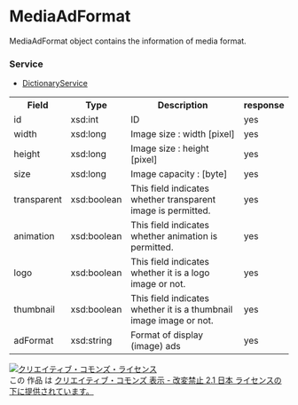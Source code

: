 # MediaAdFormat
MediaAdFormat object contains the information of media format.

### Service
+ [DictionaryService](../services/DictionaryService.md)

<table>
 <tr>
  <th>Field</th>
  <th>Type</th>
  <th>Description</th>
  <th>response</th>
 </tr>
 <tr>
  <td>id</td>
  <td>xsd:int</td>
  <td>ID</td>
  <td>yes</td>
 </tr>
 <tr>
  <td>width</td>
  <td>xsd:long</td>
  <td>Image size : width [pixel]</td>
  <td>yes</td>
 </tr>
 <tr>
  <td>height</td>
  <td>xsd:long</td>
  <td>Image size : height [pixel]</td>
  <td>yes</td>
 </tr>
 <tr>
  <td>size</td>
  <td>xsd:long</td>
  <td>Image capacity : [byte]</td>
  <td>yes</td>
 </tr>
 <tr>
  <td>transparent</td>
  <td>xsd:boolean</td>
  <td>This field indicates whether transparent image is permitted.</td>
  <td>yes</td>
 </tr>
 <tr>
  <td>animation </td>
  <td>xsd:boolean</td>
  <td>This field indicates whether animation  is permitted.</td>
  <td>yes</td>
 </tr>
 <tr>
  <td>logo</td>
  <td>xsd:boolean</td>
  <td>This field indicates whether it is a logo image or not.</td>
  <td>yes</td>
 </tr>
 <tr>
  <td>thumbnail</td>
  <td>xsd:boolean</td>
  <td>This field indicates whether it is a thumbnail image image or not.</td>
  <td>yes</td>
 </tr>
 <tr>
  <td>adFormat</td>
  <td>xsd:string</td>
  <td>Format of display (image) ads</td>
  <td>yes</td>
 </tr>
 </table>

<a rel="license" href="http://creativecommons.org/licenses/by-nd/2.1/jp/"><img alt="クリエイティブ・コモンズ・ライセンス" style="border-width:0" src="https://i.creativecommons.org/l/by-nd/2.1/jp/88x31.png" /></a><br />この 作品 は <a rel="license" href="http://creativecommons.org/licenses/by-nd/2.1/jp/">クリエイティブ・コモンズ 表示 - 改変禁止 2.1 日本 ライセンスの下に提供されています。</a>
